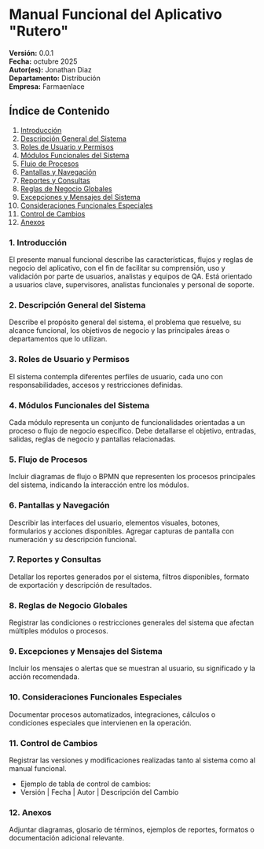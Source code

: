# Manual Funcional del Aplicativo "Rutero"


**Versión:** 0.0.1  
**Fecha:** octubre 2025  
**Autor(es):** Jonathan Diaz  
**Departamento:** Distribución   
**Empresa:** Farmaenlace
&emsp;
## Índice de Contenido
1.	[Introducción](#1-introducción)
2.	[Descripción General del Sistema](#2-descripción-general-del-sistema)
3.	[Roles de Usuario y Permisos](#3-roles-de-usuario-y-permisos)
4.	[Módulos Funcionales del Sistema](#4-módulos-funcionales-del-sistema)
5.	[Flujo de Procesos](#5-flujo-de-procesos)
6.	[Pantallas y Navegación](#6-pantallas-y-navegación)
7.	[Reportes y Consultas](#7-reportes-y-consultas)
8.	[Reglas de Negocio Globales](#8-reglas-de-negocio-globales)
9.	[Excepciones y Mensajes del Sistema](#9-excepciones-y-mensajes-del-sistema)
10.	[Consideraciones Funcionales Especiales](#10-consideraciones-funcionales-especiales)
11.	[Control de Cambios](#11-control-de-cambios)
12.	[Anexos](#12-anexos)
&emsp;
### 1. Introducción
El presente manual funcional describe las características, flujos y reglas de negocio del aplicativo, con el fin de facilitar su comprensión, uso y validación por parte de usuarios, analistas y equipos de QA.
Está orientado a usuarios clave, supervisores, analistas funcionales y personal de soporte.

### 2. Descripción General del Sistema
Describe el propósito general del sistema, el problema que resuelve, su alcance funcional, los objetivos de negocio y las principales áreas o departamentos que lo utilizan.

### 3. Roles de Usuario y Permisos
El sistema contempla diferentes perfiles de usuario, cada uno con responsabilidades, accesos y restricciones definidas.

### 4. Módulos Funcionales del Sistema
Cada módulo representa un conjunto de funcionalidades orientadas a un proceso o flujo de negocio específico. Debe detallarse el objetivo, entradas, salidas, reglas de negocio y pantallas relacionadas.

### 5. Flujo de Procesos
Incluir diagramas de flujo o BPMN que representen los procesos principales del sistema, indicando la interacción entre los módulos.

### 6. Pantallas y Navegación
Describir las interfaces del usuario, elementos visuales, botones, formularios y acciones disponibles. Agregar capturas de pantalla con numeración y su descripción funcional.

### 7. Reportes y Consultas
Detallar los reportes generados por el sistema, filtros disponibles, formato de exportación y descripción de resultados.

### 8. Reglas de Negocio Globales
Registrar las condiciones o restricciones generales del sistema que afectan múltiples módulos o procesos.

### 9. Excepciones y Mensajes del Sistema
Incluir los mensajes o alertas que se muestran al usuario, su significado y la acción recomendada.

### 10. Consideraciones Funcionales Especiales
Documentar procesos automatizados, integraciones, cálculos o condiciones especiales que intervienen en la operación.

### 11. Control de Cambios
Registrar las versiones y modificaciones realizadas tanto al sistema como al manual funcional.
-	Ejemplo de tabla de control de cambios:
-	Versión | Fecha | Autor | Descripción del Cambio

### 12. Anexos
Adjuntar diagramas, glosario de términos, ejemplos de reportes, formatos o documentación adicional relevante.
